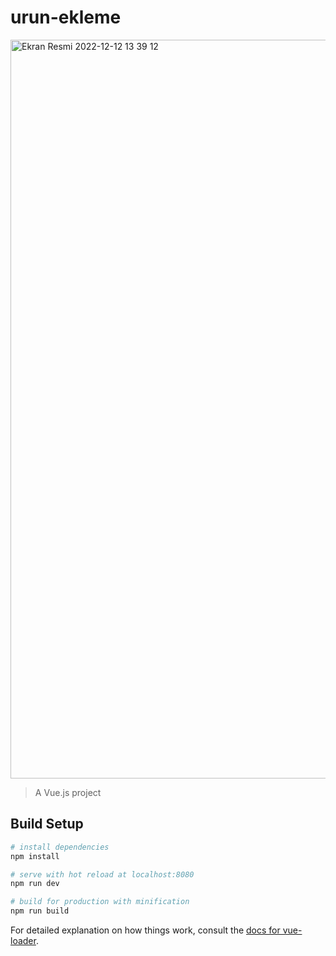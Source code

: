 # urun-ekleme

<img width="1182" alt="Ekran Resmi 2022-12-12 13 39 12" src="https://user-images.githubusercontent.com/100022800/207025995-77353a81-1801-47d6-b1ce-7006da42db59.png">


> A Vue.js project

## Build Setup

``` bash
# install dependencies
npm install

# serve with hot reload at localhost:8080
npm run dev

# build for production with minification
npm run build
```

For detailed explanation on how things work, consult the [docs for vue-loader](http://vuejs.github.io/vue-loader).
